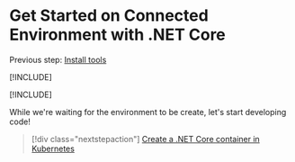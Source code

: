 # Get Started on Connected Environment with .NET Core

Previous step: [Install tools](get-started-netcore-01.md)

[!INCLUDE[](common/sign-into-azure.md)]

[!INCLUDE[](common/create-env-cli.md)]

While we're waiting for the environment to be create, let's start developing code!

> [!div class="nextstepaction"]
> [Create a .NET Core container in Kubernetes](get-started-netcore-03.md)
